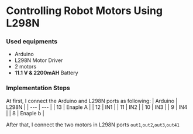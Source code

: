 # Controlling Robot Motors Using L298N



### Used equipments

* Arduino
* L298N Motor Driver
* 2 motors 
* **11.1 V & 2200mAH** Battery 



### Implementation Steps

At first, I connect the Arduino and L298N ports as following: 
| Arduino     | L298N |
| ---      | ---       |
| 13       | Enaple A  |
| 12       | IN1       |
| 11       | IN2       |
| 10       | IN3       |
| 9        | IN4       |
| 8        | Enaple b  |


After that, I connect the two motors in L298N ports `out1`,`out2`,`out3`,`out41`

